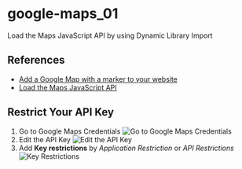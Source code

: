 # google-maps_01
Load the Maps JavaScript API by using Dynamic Library Import

## References
* [Add a Google Map with a marker to your website](https://developers.google.com/maps/documentation/javascript/adding-a-google-map#maps_add_map-typescript)
* [Load the Maps JavaScript API](https://developers.google.com/maps/documentation/javascript/load-maps-js-api)

## Restrict Your API Key
  1. Go to Google Maps Credentials
    ![Go to Google Maps Credentials](go-to-google-maps-credentials.jpg)
  2. Edit the API Key
    ![Edit the API Key](edit-key-02.jpg)
  3. Add **Key restrictions** by *Application Restriction* or *API Restrictions*
    ![Key Restrictions](edit-key-03.jpg)